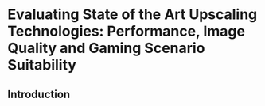 # Evaluating State of the Art Upscaling Technologies: Performance, Image Quality and Gaming Scenario Suitability

## Introduction

## 
